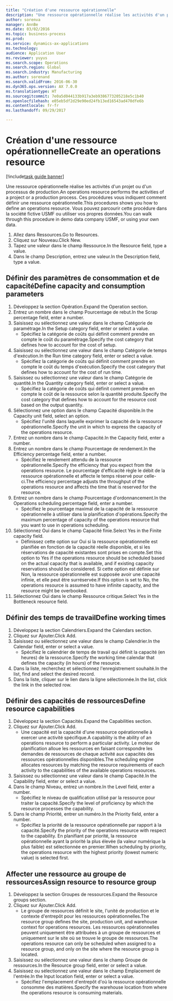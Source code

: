 ```yaml
--- 
title: "Création d'une ressource opérationnelle"
description: "Une ressource opérationnelle réalise les activités d'un projet ou d'un processus de production."
author: sorenva
manager: AnnBe
ms.date: 03/02/2016
ms.topic: business-process
ms.prod: 
ms.service: dynamics-ax-applications
ms.technology: 
audience: Application User
ms.reviewer: yuyus
ms.search.scope: Operations
ms.search.region: Global
ms.search.industry: Manufacturing
ms.author: sorenand
ms.search.validFrom: 2016-06-30
ms.dyn365.ops.version: AX 7.0.0
ms.translationtype: HT
ms.sourcegitcommit: 7e0a5d044133b917a3eb9386773205218e5c1b40
ms.openlocfilehash: e05eb5df2d29e90ed24fb13ed16543ad470dfe6b
ms.contentlocale: fr-fr
ms.lasthandoff: 09/29/2017

---
```

# <a name="create-an-operations-resource"></a><span data-ttu-id="23ad3-103">Création d'une ressource opérationnelle</span><span class="sxs-lookup"><span data-stu-id="23ad3-103">Create an operations resource</span></span>

[!include[task guide banner](../../includes/task-guide-banner.md)]

<span data-ttu-id="23ad3-104">Une ressource opérationnelle réalise les activités d'un projet ou d'un processus de production.</span><span class="sxs-lookup"><span data-stu-id="23ad3-104">An operations resource performs the activities of a project or a production process.</span></span> <span data-ttu-id="23ad3-105">Ces procédures vous indiquent comment définir une ressource opérationnelle.</span><span class="sxs-lookup"><span data-stu-id="23ad3-105">This procedures shows you how to define an operations resource.</span></span> <span data-ttu-id="23ad3-106">Vous pouvez parcourir cette procédure dans la société fictive USMF ou utiliser vos propres données.</span><span class="sxs-lookup"><span data-stu-id="23ad3-106">You can walk through this procedure in demo data company USMF, or using your own data.</span></span>

1. <span data-ttu-id="23ad3-107">Allez dans Ressources.</span><span class="sxs-lookup"><span data-stu-id="23ad3-107">Go to Resources.</span></span>
2. <span data-ttu-id="23ad3-108">Cliquez sur Nouveau.</span><span class="sxs-lookup"><span data-stu-id="23ad3-108">Click New.</span></span>
3. <span data-ttu-id="23ad3-109">Tapez une valeur dans le champ Ressource.</span><span class="sxs-lookup"><span data-stu-id="23ad3-109">In the Resource field, type a value.</span></span>
4. <span data-ttu-id="23ad3-110">Dans le champ Description, entrez une valeur.</span><span class="sxs-lookup"><span data-stu-id="23ad3-110">In the Description field, type a value.</span></span>

## <a name="define-capacity-and-consumption-parameters"></a><span data-ttu-id="23ad3-111">Définir des paramètres de consommation et de capacité</span><span class="sxs-lookup"><span data-stu-id="23ad3-111">Define capacity and consumption parameters</span></span>
1. <span data-ttu-id="23ad3-112">Développez la section Opération.</span><span class="sxs-lookup"><span data-stu-id="23ad3-112">Expand the Operation section.</span></span>
2. <span data-ttu-id="23ad3-113">Entrez un nombre dans le champ Pourcentage de rebut.</span><span class="sxs-lookup"><span data-stu-id="23ad3-113">In the Scrap percentage field, enter a number.</span></span>
3. <span data-ttu-id="23ad3-114">Saisissez ou sélectionnez une valeur dans le champ Catégorie de paramétrage.</span><span class="sxs-lookup"><span data-stu-id="23ad3-114">In the Setup category field, enter or select a value.</span></span>
    * <span data-ttu-id="23ad3-115">Spécifiez la catégorie de coûts qui définit comment prendre en compte le coût du paramétrage.</span><span class="sxs-lookup"><span data-stu-id="23ad3-115">Specify the cost category that defines how to account for the cost of setup.</span></span>  
4. <span data-ttu-id="23ad3-116">Saisissez ou sélectionnez une valeur dans le champ Catégorie de temps d'exécution.</span><span class="sxs-lookup"><span data-stu-id="23ad3-116">In the Run time category field, enter or select a value.</span></span>
    * <span data-ttu-id="23ad3-117">Spécifiez la catégorie de coûts qui définit comment prendre en compte le coût du temps d'exécution.</span><span class="sxs-lookup"><span data-stu-id="23ad3-117">Specify the cost category that defines how to account for the cost of run time.</span></span>  
5. <span data-ttu-id="23ad3-118">Saisissez ou sélectionnez une valeur dans le champ Catégorie de quantité.</span><span class="sxs-lookup"><span data-stu-id="23ad3-118">In the Quantity category field, enter or select a value.</span></span>
    * <span data-ttu-id="23ad3-119">Spécifiez la catégorie de coûts qui définit comment prendre en compte le coût de la ressource selon la quantité produite.</span><span class="sxs-lookup"><span data-stu-id="23ad3-119">Specify the cost category that defines how to account for the resource cost based on the output quantity.</span></span>  
6. <span data-ttu-id="23ad3-120">Sélectionnez une option dans le champ Capacité disponible.</span><span class="sxs-lookup"><span data-stu-id="23ad3-120">In the Capacity unit field, select an option.</span></span>
    * <span data-ttu-id="23ad3-121">Spécifiez l'unité dans laquelle exprimer la capacité de la ressource opérationnelle.</span><span class="sxs-lookup"><span data-stu-id="23ad3-121">Specify the unit in which to express the capacity of the operations resource.</span></span>  
7. <span data-ttu-id="23ad3-122">Entrez un nombre dans le champ Capacité.</span><span class="sxs-lookup"><span data-stu-id="23ad3-122">In the Capacity field, enter a number.</span></span>
8. <span data-ttu-id="23ad3-123">Entrez un nombre dans le champ Pourcentage de rendement.</span><span class="sxs-lookup"><span data-stu-id="23ad3-123">In the Efficiency percentage field, enter a number.</span></span>
    * <span data-ttu-id="23ad3-124">Spécifiez le rendement attendu de la ressource opérationnelle.</span><span class="sxs-lookup"><span data-stu-id="23ad3-124">Specify the efficiency that you expect from the operations resource.</span></span> <span data-ttu-id="23ad3-125">Le pourcentage d'efficacité règle le débit de la ressource opérationnelle et affecte le temps réservé pour celle-ci.</span><span class="sxs-lookup"><span data-stu-id="23ad3-125">The efficiency percentage adjusts the throughput of the operations resource and affects the time that is reserved for the resource.</span></span>  
9. <span data-ttu-id="23ad3-126">Entrez un nombre dans le champ Pourcentage d'ordonnancement.</span><span class="sxs-lookup"><span data-stu-id="23ad3-126">In the Operations scheduling percentage field, enter a number.</span></span>
    * <span data-ttu-id="23ad3-127">Spécifiez le pourcentage maximal de la capacité de la ressource opérationnelle à utiliser dans la planification d'opérations.</span><span class="sxs-lookup"><span data-stu-id="23ad3-127">Specify the maximum percentage of capacity of the operations resource that you want to use in operations scheduling.</span></span>  
10. <span data-ttu-id="23ad3-128">Sélectionnez Oui dans le champ Capacité finie.</span><span class="sxs-lookup"><span data-stu-id="23ad3-128">Select Yes in the Finite capacity field.</span></span>
    * <span data-ttu-id="23ad3-129">Définissez cette option sur Oui si la ressource opérationnelle est planifiée en fonction de la capacité réelle disponible, et si les réservations de capacité existantes sont prises en compte.</span><span class="sxs-lookup"><span data-stu-id="23ad3-129">Set this option to Yes if the operations resource should be scheduled based on the actual capacity that is available, and if existing capacity reservations should be considered.</span></span> <span data-ttu-id="23ad3-130">Si cette option est définie sur Non, la ressource opérationnelle est supposée avoir une capacité infinie, et elle peut être surréservée.</span><span class="sxs-lookup"><span data-stu-id="23ad3-130">If this option is set to No, the operations resource is assumed to have infinite capacity, and the resource might be overbooked.</span></span>  
11. <span data-ttu-id="23ad3-131">Sélectionnez Oui dans le champ Ressource critique.</span><span class="sxs-lookup"><span data-stu-id="23ad3-131">Select Yes in the Bottleneck resource field.</span></span>

## <a name="define-working-times"></a><span data-ttu-id="23ad3-132">Définir des temps de travail</span><span class="sxs-lookup"><span data-stu-id="23ad3-132">Define working times</span></span>
1. <span data-ttu-id="23ad3-133">Développez la section Calendriers.</span><span class="sxs-lookup"><span data-stu-id="23ad3-133">Expand the Calendars section.</span></span>
2. <span data-ttu-id="23ad3-134">Cliquez sur Ajouter.</span><span class="sxs-lookup"><span data-stu-id="23ad3-134">Click Add.</span></span>
3. <span data-ttu-id="23ad3-135">Saisissez ou sélectionnez une valeur dans le champ Calendrier.</span><span class="sxs-lookup"><span data-stu-id="23ad3-135">In the Calendar field, enter or select a value.</span></span>
    * <span data-ttu-id="23ad3-136">Spécifiez le calendrier de temps de travail qui définit la capacité (en heures) de la ressource.</span><span class="sxs-lookup"><span data-stu-id="23ad3-136">Specify the working time calendar that defines the capacity (in hours) of the resource.</span></span>  
4. <span data-ttu-id="23ad3-137">Dans la liste, recherchez et sélectionnez l'enregistrement souhaité.</span><span class="sxs-lookup"><span data-stu-id="23ad3-137">In the list, find and select the desired record.</span></span>
5. <span data-ttu-id="23ad3-138">Dans la liste, cliquer sur le lien dans la ligne sélectionnée.</span><span class="sxs-lookup"><span data-stu-id="23ad3-138">In the list, click the link in the selected row.</span></span>

## <a name="define-resource-capabilities"></a><span data-ttu-id="23ad3-139">Définir des capacités de ressources</span><span class="sxs-lookup"><span data-stu-id="23ad3-139">Define resource capabilities</span></span>
1. <span data-ttu-id="23ad3-140">Développez la section Capacités.</span><span class="sxs-lookup"><span data-stu-id="23ad3-140">Expand the Capabilities section.</span></span>
2. <span data-ttu-id="23ad3-141">Cliquez sur Ajouter.</span><span class="sxs-lookup"><span data-stu-id="23ad3-141">Click Add.</span></span>
    * <span data-ttu-id="23ad3-142">Une capacité est la capacité d'une ressource opérationnelle à exercer une activité spécifique.</span><span class="sxs-lookup"><span data-stu-id="23ad3-142">A capability is the ability of an operations resource to perform a particular activity.</span></span> <span data-ttu-id="23ad3-143">Le moteur de planification alloue les ressources en faisant correspondre les demandes de ressources de chaque activité aux capacités des ressources opérationnelles disponibles.</span><span class="sxs-lookup"><span data-stu-id="23ad3-143">The scheduling engine allocates resources by matching the resource requirements of each activity to the capabilities of the available operations resources.</span></span>  
3. <span data-ttu-id="23ad3-144">Saisissez ou sélectionnez une valeur dans le champ Capacité.</span><span class="sxs-lookup"><span data-stu-id="23ad3-144">In the Capability field, enter or select a value.</span></span>
4. <span data-ttu-id="23ad3-145">Dans le champ Niveau, entrez un nombre.</span><span class="sxs-lookup"><span data-stu-id="23ad3-145">In the Level field, enter a number.</span></span>
    * <span data-ttu-id="23ad3-146">Spécifiez le niveau de qualification utilisé par la ressource pour traiter la capacité.</span><span class="sxs-lookup"><span data-stu-id="23ad3-146">Specify the level of proficiency by which the resource processes the capability.</span></span>  
5. <span data-ttu-id="23ad3-147">Dans le champ Priorité, entrer un numéro.</span><span class="sxs-lookup"><span data-stu-id="23ad3-147">In the Priority field, enter a number.</span></span>
    * <span data-ttu-id="23ad3-148">Spécifiez la priorité de la ressource opérationnelle par rapport à la capacité.</span><span class="sxs-lookup"><span data-stu-id="23ad3-148">Specify the priority of the operations resource with respect to the capability.</span></span> <span data-ttu-id="23ad3-149">En planifiant par priorité, la ressource opérationnelle ayant la priorité la plus élevée (la valeur numérique la plus faible) est sélectionnée en premier.</span><span class="sxs-lookup"><span data-stu-id="23ad3-149">When scheduling by priority, the operations resource with the highest priority (lowest numeric value) is selected first.</span></span>  

## <a name="assign-resource-to-resource-group"></a><span data-ttu-id="23ad3-150">Affecter une ressource au groupe de ressources</span><span class="sxs-lookup"><span data-stu-id="23ad3-150">Assign resource to resource group</span></span>
1. <span data-ttu-id="23ad3-151">Développez la section Groupes de ressources.</span><span class="sxs-lookup"><span data-stu-id="23ad3-151">Expand the Resource groups section.</span></span>
2. <span data-ttu-id="23ad3-152">Cliquez sur Ajouter.</span><span class="sxs-lookup"><span data-stu-id="23ad3-152">Click Add.</span></span>
    * <span data-ttu-id="23ad3-153">Le groupe de ressources définit le site, l'unité de production et le contexte d'entrepôt pour les ressources opérationnelles.</span><span class="sxs-lookup"><span data-stu-id="23ad3-153">The resource group defines the site, production unit, and warehouse context for operations resources.</span></span> <span data-ttu-id="23ad3-154">Les ressources opérationnelles peuvent uniquement être attribuées à un groupe de ressources et uniquement sur le site où se trouve le groupe de ressources.</span><span class="sxs-lookup"><span data-stu-id="23ad3-154">The operations resource can only be scheduled when assigned to a resource group, and only on the site where the resource group is located.</span></span>  
3. <span data-ttu-id="23ad3-155">Saisissez ou sélectionnez une valeur dans le champ Groupe de ressources.</span><span class="sxs-lookup"><span data-stu-id="23ad3-155">In the Resource group field, enter or select a value.</span></span>
4. <span data-ttu-id="23ad3-156">Saisissez ou sélectionnez une valeur dans le champ Emplacement de l'entrée.</span><span class="sxs-lookup"><span data-stu-id="23ad3-156">In the Input location field, enter or select a value.</span></span>
    * <span data-ttu-id="23ad3-157">Spécifiez l'emplacement d'entrepôt d'où la ressource opérationnelle consomme des matières.</span><span class="sxs-lookup"><span data-stu-id="23ad3-157">Specify the warehouse location from where the operations resource is consuming materials.</span></span>  


